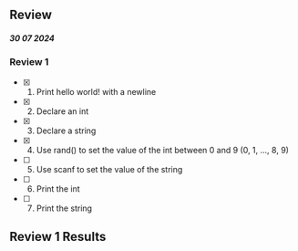## Review

##### 30 07 2024

### Review 1

- [x] 1. Print hello world! with a newline
- [x] 2. Declare an int
- [x] 3. Declare a string
- [x] 4. Use rand() to set the value of the int between 0 and 9 (0, 1, ..., 8, 9)
- [ ] 5. Use scanf to set the value of the string
- [ ] 6. Print the int
- [ ] 7. Print the string

## Review 1 Results
```bash
```
